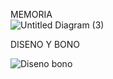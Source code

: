 MEMORIA
\
![Untitled Diagram (3)](https://user-images.githubusercontent.com/78030533/111010130-946b6800-8363-11eb-98a8-9aa33036490a.png)

DISENO Y BONO

![Diseno bono](https://user-images.githubusercontent.com/78030533/111010666-2f187680-8365-11eb-9de6-5afa3c148362.png)
